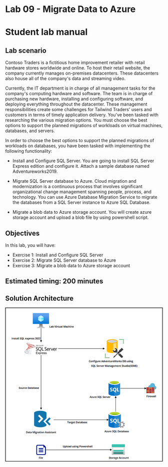 # Lab 09 - Migrate Data to Azure
# Student lab manual

## Lab scenario

Contoso Traders is a fictitious home improvement retailer with retail hardware stores worldwide and online. To host their retail website, the company currently manages on-premises datacenters. These datacenters also house all of the company's data and streaming video.

Currently, the IT department is in charge of all management tasks for the company's computing hardware and software. The team is in charge of purchasing new hardware, installing and configuring software, and deploying everything throughout the datacenter. These management responsibilities create some challenges for Tailwind Traders' users and customers in terms of timely application delivery. You've been tasked with researching the various migration options. You must choose the best options to support the planned migrations of workloads on virtual machines, databases, and servers.

In order to choose the best options to support the planned migrations of workloads on databases, you have been tasked with implementing the following functionality:

- Install and Configure SQL Server. You are going to install SQL Server Express edition and configure it. Attach a sample database named Adventureworks2019.

- Migrate SQL Server database to Azure. Cloud migration and modernization is a continuous process that involves significant organizational change management spanning people, process, and technology. You can use Azure Database Migration Service to migrate the databases from a SQL Server instance to Azure SQL Database.

- Migrate a blob data to Azure storage account. You will create azure storage account and upload a blob file by using powershell script.


## Objectives

In this lab, you will have:

+ Exercise 1: Install and Configure SQL Server
+ Exercise 2: Migrate SQL Server database to Azure
+ Exercise 3: Migrate a blob data to Azure storage account


## Estimated timing: 200 minutes
## Solution Architecture

  ![](../media/archlab9.png)
